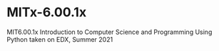 # MITx-6.00.1x

MIT6.00.1x Introduction to Computer Science and Programming Using Python taken on EDX, Summer 2021
